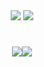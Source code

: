 <div align="center" width="100%">
    <a href="https://hits.seeyoufarm.com"><img src="https://hits.seeyoufarm.com/api/count/incr/badge.svg?url=https%3A%2F%2Fgithub.com%2Fchoewy&count_bg=%235FF3C1&title_bg=%23555555&title=hits&edge_flat=false"/></a>
    <a href="https://choewy.tistory.com"><img src="https://img.shields.io/badge/blog-tistory-yellow"></a>
    <h1></h1>
    <div style="display: flex; align-items: flex-start; justify-content: center;">
    <a><img src="https://github-readme-stats.vercel.app/api?username=choewy"></a>
    <a><img src="https://github-readme-stats.vercel.app/api/top-langs/?username=choewy&layout=compact"></a>
    </div>
</div>

